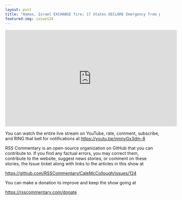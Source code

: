 ```yaml
---
layout: post
title: "Hamas, Israel EXCHANGE fire; 17 States DECLARE Emergency from pipeline hack, 1000+ gas stations dry"
featured-img: issue124
---
```


<iframe width="560" height="315" src="https://www.youtube.com/embed/nmnvGx3dm-8" frameborder="0" allow="accelerometer; autoplay; encrypted-media; gyroscope; picture-in-picture" allowfullscreen></iframe>

You can watch the entire live stream on YouTube, rate, comment, subscribe, and RING that bell for notifications at <https://youtu.be/nmnvGx3dm-8>

RSS Commentary is an open-source organization on GitHub that you can contribute to. If you find any factual errors, you may correct them, contribute to the website, suggest news stories, or comment on these stories, the Issue ticket along with links to the articles in this show at 

<https://github.com/RSSCommentary/CaleMcCollough/issues/124>

You can make a donation to improve and keep the show going at

<https://rsscommentary.com/donate>
